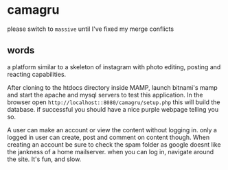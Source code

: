 # camagru
please switch to `massive` until I've fixed my merge conflicts

## words
a platform similar to a skeleton of instagram with photo editing, posting and reacting capabilities.

After cloning to the htdocs directory inside MAMP, launch bitnami's mamp and start the apache and mysql servers to test this application. In the browser open `http://localhost::8080/camagru/setup.php` this will build the database. if successful you should have a nice purple webpage telling you so. 

A user can make an account or view the content without logging in. only a logged in user can create, post and comment on content though. When creating an account be sure to check the spam folder as google doesnt like the jankness of a home mailserver.
when you can log in, navigate around the site. It's fun, and slow.
